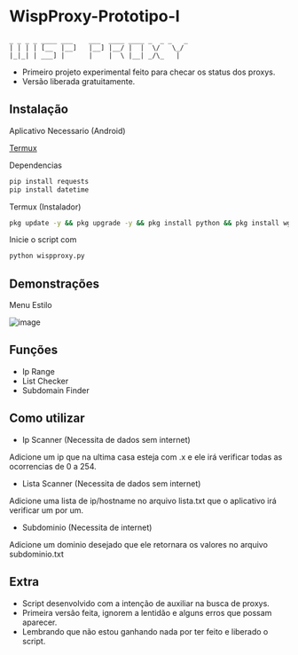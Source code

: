 # WispProxy-Prototipo-I

```
_ _ _ _ ____ ___    ___  ____ ____ _  _ _   _
| | | | [__  |__]   |__] |__/ |  |  \/   \_/    
|_|_| | ___] |      |    |  \ |__| _/\_   |
```

- Primeiro projeto experimental feito para checar os status dos proxys.
- Versão liberada gratuitamente.

## Instalação

Aplicativo Necessario (Android)

[Termux](https://play.google.com/store/apps/details?id=com.termux&hl=pt_BR&gl=US)



Dependencias

```bash
pip install requests
pip install datetime
```


Termux (Instalador)

```bash
pkg update -y && pkg upgrade -y && pkg install python && pkg install wget && pip install requests && pip install datetime && cd $home && mkdir WispProxy && git clone https://github.com/WispSSH/WispProxy-Prototipo-I.git WispProxy && cd WispProxy && rm README.md && python wispproxy.py
```

Inicie o script com

```bash
python wispproxy.py
```

## Demonstrações

Menu Estilo

![image](https://user-images.githubusercontent.com/100727796/172061396-d688bf8f-e032-4823-84a6-d1fe844fa8ca.png)

## Funções

- Ip Range
- List Checker
- Subdomain Finder

## Como utilizar

- Ip Scanner (Necessita de dados sem internet)

Adicione um ip que na ultima casa esteja com .x e ele irá verificar todas as ocorrencias de 0 a 254.

- Lista Scanner (Necessita de dados sem internet)

Adicione uma lista de ip/hostname no arquivo lista.txt que o aplicativo irá verificar um por um.

- Subdominio (Necessita de internet)

Adicione um dominio desejado que ele retornara os valores no arquivo subdominio.txt

## Extra

- Script desenvolvido com a intenção de auxiliar na busca de proxys.
- Primeira versão feita, ignorem a lentidão e alguns erros que possam aparecer.
- Lembrando que não estou ganhando nada por ter feito e liberado o script.





